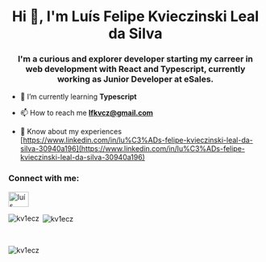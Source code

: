 <h1 align="center">Hi 👋, I'm Luís Felipe Kvieczinski Leal da Silva</h1>
<h3 align="center">I'm a curious and explorer developer starting my carreer in web development with React and Typescript, currently working as Junior Developer at eSales.</h3>

- 🌱 I’m currently learning **Typescript**

- 📫 How to reach me **lfkvcz@gmail.com**

- 📄 Know about my experiences [https://www.linkedin.com/in/lu%C3%ADs-felipe-kvieczinski-leal-da-silva-30940a196](https://www.linkedin.com/in/lu%C3%ADs-felipe-kvieczinski-leal-da-silva-30940a196)

<h3 align="left">Connect with me:</h3>
<p align="left">
<a href="https://linkedin.com/in/luís felipe kvieczinski leal da silva" target="blank"><img align="center" src="https://raw.githubusercontent.com/rahuldkjain/github-profile-readme-generator/master/src/images/icons/Social/linked-in-alt.svg" alt="luís felipe kvieczinski leal da silva" height="30" width="40" /></a>
</p>

<p><img align="left" src="https://github-readme-stats.vercel.app/api/top-langs?username=kv1ecz&show_icons=true&locale=en&layout=compact" alt="kv1ecz" /></p>

<p>&nbsp;<img align="center" src="https://github-readme-stats.vercel.app/api?username=kv1ecz&show_icons=true&locale=en" alt="kv1ecz" /></p>
<br>
<p><img align="center" src="https://github-readme-streak-stats.herokuapp.com/?user=kv1ecz&" alt="kv1ecz" /></p>
